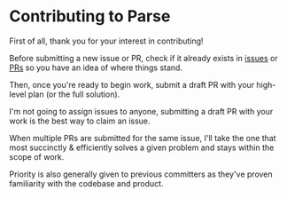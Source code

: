 # Contributing to Parse

First of all, thank you for your interest in contributing!

Before submitting a new issue or PR, check if it already exists in [issues](https://github.com/12-peaks/parse-web/issues) or [PRs](https://github.com/12peaks/parse-web/pulls) so you have an idea of where things stand.

Then, once you're ready to begin work, submit a draft PR with your high-level plan (or the full solution).

I'm not going to assign issues to anyone, submitting a draft PR with your work is the best way to claim an issue.

When multiple PRs are submitted for the same issue, I'll take the one that most succinctly & efficiently solves a given problem and stays within the scope of work.

Priority is also generally given to previous committers as they've proven familiarity with the codebase and product.
